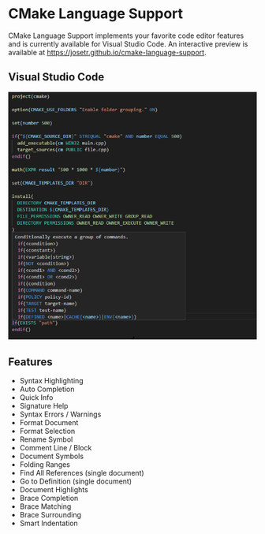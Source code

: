 ﻿# CMake Language Support

CMake Language Support implements your favorite code editor features and is currently available for Visual Studio Code. An interactive preview is available at https://josetr.github.io/cmake-language-support.

## Visual Studio Code

[![CI](cmake-vscode.png)](cmake-vscode.png)

## Features

* Syntax Highlighting
* Auto Completion
* Quick Info
* Signature Help
* Syntax Errors / Warnings
* Format Document
* Format Selection
* Rename Symbol
* Comment Line / Block
* Document Symbols
* Folding Ranges
* Find All References (single document)
* Go to Definition (single document)
* Document Highlights
* Brace Completion
* Brace Matching
* Brace Surrounding
* Smart Indentation
